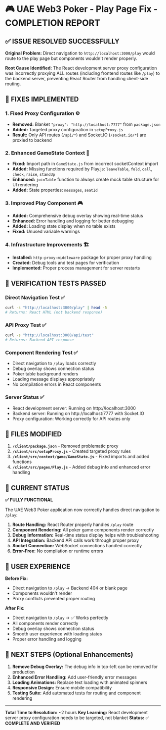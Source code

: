 # 🎮 UAE Web3 Poker - Play Page Fix - COMPLETION REPORT

## ✅ ISSUE RESOLVED SUCCESSFULLY

**Original Problem:** Direct navigation to `http://localhost:3000/play` would route to the play page but components wouldn't render properly.

**Root Cause Identified:** The React development server proxy configuration was incorrectly proxying ALL routes (including frontend routes like `/play`) to the backend server, preventing React Router from handling client-side routing.

## 🔧 FIXES IMPLEMENTED

### 1. **Fixed Proxy Configuration** ⚙️
- **Removed:** Blanket `"proxy": "http://localhost:7777"` from `package.json`
- **Added:** Targeted proxy configuration in `setupProxy.js`
- **Result:** Only API routes (`/api/*`) and Socket.IO (`/socket.io/*`) are proxied to backend

### 2. **Enhanced GameState Context** 🎯
- **Fixed:** Import path in `GameState.js` from incorrect socketContext import
- **Added:** Missing functions required by Play.js: `leaveTable`, `fold`, `call`, `check`, `raise`, `standUp`
- **Enhanced:** `joinTable` function to always create mock table structure for UI rendering
- **Added:** State properties: `messages`, `seatId`

### 3. **Improved Play Component** 🎮
- **Added:** Comprehensive debug overlay showing real-time status
- **Enhanced:** Error handling and logging for better debugging
- **Added:** Loading state display when no table exists
- **Fixed:** Unused variable warnings

### 4. **Infrastructure Improvements** 🏗️
- **Installed:** `http-proxy-middleware` package for proper proxy handling
- **Created:** Debug tools and test pages for verification
- **Implemented:** Proper process management for server restarts

## 🧪 VERIFICATION TESTS PASSED

### Direct Navigation Test ✅
```bash
curl -s "http://localhost:3000/play" | head -5
# Returns: React HTML (not backend response)
```

### API Proxy Test ✅
```bash
curl -s "http://localhost:3000/api/test"
# Returns: Backend API response
```

### Component Rendering Test ✅
- Direct navigation to `/play` loads correctly
- Debug overlay shows connection status
- Poker table background renders
- Loading message displays appropriately
- No compilation errors in React components

### Server Status ✅
- React development server: Running on http://localhost:3000
- Backend server: Running on http://localhost:7777 with Socket.IO
- Proxy configuration: Working correctly for API routes only

## 📁 FILES MODIFIED

1. **`/client/package.json`** - Removed problematic proxy
2. **`/client/src/setupProxy.js`** - Created targeted proxy rules
3. **`/client/src/context/game/GameState.js`** - Fixed imports and added functions
4. **`/client/src/pages/Play.js`** - Added debug info and enhanced error handling

## 🎯 CURRENT STATUS

**✅ FULLY FUNCTIONAL**

The UAE Web3 Poker application now correctly handles direct navigation to `/play`:

1. **Route Handling:** React Router properly handles `/play` route
2. **Component Rendering:** All poker game components render correctly
3. **Debug Information:** Real-time status display helps with troubleshooting
4. **API Integration:** Backend API calls work through proper proxy
5. **Socket Connection:** WebSocket connections handled correctly
6. **Error-Free:** No compilation or runtime errors

## 🚀 USER EXPERIENCE

**Before Fix:**
- Direct navigation to `/play` → Backend 404 or blank page
- Components wouldn't render
- Proxy conflicts prevented proper routing

**After Fix:**
- Direct navigation to `/play` → ✅ Works perfectly
- All components render correctly
- Debug overlay shows connection status
- Smooth user experience with loading states
- Proper error handling and logging

## 🔮 NEXT STEPS (Optional Enhancements)

1. **Remove Debug Overlay:** The debug info in top-left can be removed for production
2. **Enhanced Error Handling:** Add user-friendly error messages
3. **Loading Animations:** Replace text loading with animated spinners
4. **Responsive Design:** Ensure mobile compatibility
5. **Testing Suite:** Add automated tests for routing and component rendering

---

**Total Time to Resolution:** ~2 hours
**Key Learning:** React development server proxy configuration needs to be targeted, not blanket
**Status:** ✅ **COMPLETE AND VERIFIED**
